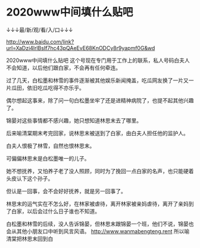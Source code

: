 # 2020www中间填什么贴吧

↓↓↓最/新/观/看/入/口↓↓↓

http://www.baidu.com/link?url=XaDzi4lrlBsIf7hc43pQAeEvE68KnODCy8r9yapmf0G&wd

2020www中间填什么贴吧
这个号现在专门用于工作上的联系，私人号码白夫人不会知道，以后他们跟白家，不会再有任何牵连。

过了几天，白松墨和林雪的事件逐渐被其他娱乐新闻掩盖，吃瓜网友换了一片又一片瓜田，依旧吃瓜吃得不亦乐乎。

偶尔想起这事来，除了问一句白松墨坐牢了还是进精神病院了，也提不起其他兴趣了。

锦晏对这些事情都不感兴趣，她只想知道林思末去了哪里。

后来喻清棠期末考完回家，说林思末被送到了白家，由白夫人担任他的监护人。

白夫人恨极了林雪，自然也恨林思末。

可偏偏林思末是白松墨唯一的儿子。

她不想抚养，又怕养子老了没人照顾，同时为了挽回一点白家的名声，也只能硬着头皮认下这个孙子。

但认是一回事，会不会好好抚养，就是另一回事了。

林思末的运气实在不怎么好，在林家被虐待，离开林家被亲妈虐待，离开了亲妈到了白家，以后会过什么日子谁也不知道。

白松墨和林雪的后续，没人告诉锦晏，但林思末跟锦晏一个班，他们不说，锦晏也会从其他小朋友口中听到风言风语。
http://www.wanmabengteng.rent
所以喻清棠把林思末回到白
